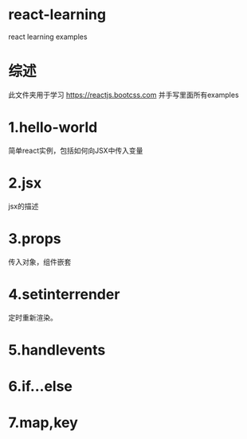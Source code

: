 # react-learning
react learning examples

# 综述
此文件夹用于学习 https://reactjs.bootcss.com 并手写里面所有examples

# 1.hello-world 
简单react实例，包括如何向JSX中传入变量

# 2.jsx
jsx的描述

# 3.props
传入对象，组件嵌套

# 4.setinterrender
定时重新渲染。

# 5.handlevents

# 6.if...else

# 7.map,key
